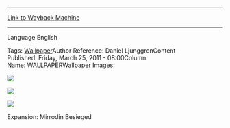 
---
[Link to Wayback Machine](https://web.archive.org/web/20150224032917/http://magic.wizards.com/en/articles/wallpapers/black-suns-zenith)

[_metadata_:generator]:- "Drupal 7 (http://drupal.org)"
[_metadata_:node]:- "311551"
[_metadata_:source]:- "article"
[_metadata_:title]:- "Black Sun's Zenith"
[_metadata_:wayback_capture_timestamp]:- "2015-02-24 03:29:17"
[_metadata_:wayback_raw_url]:- "https://web.archive.org/web/20150224032917id_/http://magic.wizards.com/en/articles/wallpapers/black-suns-zenith"
[_metadata_:wayback_url]:- "http://magic.wizards.com/en/articles/wallpapers/black-suns-zenith"
---






Language 
 English

Tags: [Wallpaper](/en/tags/wallpaper)Author Reference: Daniel LjunggrenContent Published: Friday, March 25, 2011 - 08:00Column Name: WALLPAPERWallpaper Images: 

[![](https://media.magic.wizards.com/styles/large/public/images/wallpaper/wp_blacksunszenith_2560x1600.jpg)](http://magic.wizards.com/sites/mtg/files/images/wallpaper/wp_blacksunszenith_2560x1600.jpg) 



[![](https://media.magic.wizards.com/styles/large/public/images/wallpaper/wp_blacksunszenith_1280x960.jpg)](http://magic.wizards.com/sites/mtg/files/images/wallpaper/wp_blacksunszenith_1280x960.jpg) 



[![](https://media.magic.wizards.com/styles/large/public/images/wallpaper/wp_blacksunszenith_320x480.jpg)](http://magic.wizards.com/sites/mtg/files/images/wallpaper/wp_blacksunszenith_320x480.jpg) 

Expansion: Mirrodin Besieged  

 

